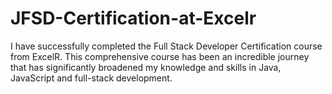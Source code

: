 # JFSD-Certification-at-Excelr
 I have successfully completed the Full Stack Developer Certification course from ExcelR. This comprehensive course has been an incredible journey that has significantly broadened my knowledge and skills in Java, JavaScript and full-stack development.
